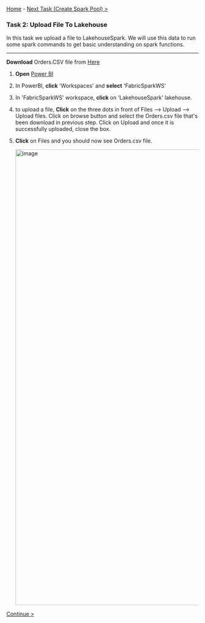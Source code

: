 [Home](README.md) -  [Next Task (Create Spark Pool) >](Task3-Create-Spark-Pool.md)

### Task 2: Upload File To Lakehouse

In this task we upload a file to LakehouseSpark. We will use this data to run some spark commands to get basic understanding on spark functions.

-----------------------------------------------------------------------------------------


**Download** Orders.CSV file from [Here](Dataset)


1. **Open** [Power BI](https://app.powerbi.com/)

2. In PowerBI, **click** 'Workspaces' and **select** 'FabricSparkWS'

3. In 'FabricSparkWS' workspace, **click** on 'LakehouseSpark' lakehouse.

4. to upload a file,  **Click** on the three dots in front of Files --> Upload --> Upload files. Click on browse button and select the Orders.csv file that's been download in previous step. Click on Upload and once it is successfully uploaded, close the box.
   
6. **Click** on Files and you should now see Orders.csv file.

	<img width="1192" alt="image" src="https://github.com/swmannepalli/Fabric-Spark-Fundamentals/assets/84516667/bfb011f8-d145-4c9d-82a8-baa115e8c18c">



 [Continue >](Task3-Create-Spark-Pool.md)


